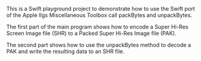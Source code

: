 This is a Swift playground project to demonstrate how to use the Swift port of the Apple IIgs Miscellaneous Toolbox call packBytes and unpackBytes.

The first part of the main program shows how to encode a Super Hi-Res Screen Image file (SHR) to a Packed Super Hi-Res Image file (PAK).

The second part shows how to use the unpackBytes method to decode a PAK and write the resulting data to an SHR file.


